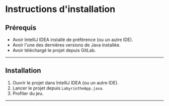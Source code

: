# Instructions d'installation

## Prérequis

- Avoir IntelliJ IDEA installé de préférence (ou un autre IDE).
- Avoir l'une des dernières versions de Java installée.
- Avoir téléchargé le projet depuis GitLab.

---

## Installation

1. Ouvrir le projet dans IntelliJ IDEA (ou un autre IDE).
2. Lancer le projet depuis `LabyrintheApp.java`.
3. Profiter du jeu.

---
